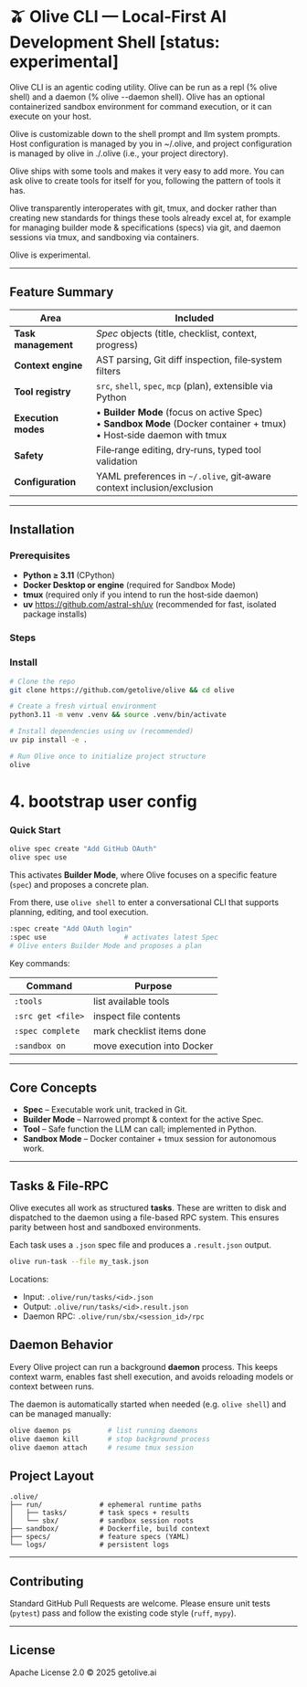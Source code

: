 # 🫒 Olive CLI — Local‑First AI Development Shell [status: experimental]

Olive CLI is an agentic coding utility. Olive can be run as a repl (% olive
shell) and a daemon (% olive --daemon shell). Olive has an optional
containerized sandbox environment for command execution, or it can execute on your
host. 

Olive is customizable down to the shell prompt and llm system prompts. Host
configuration is managed by you in ~/.olive, and project configuration is
managed by olive in ./.olive (i.e., your project directory).

Olive ships with some tools and makes it very easy to add more. You can ask
olive to create tools for itself for you, following the pattern of tools it
has.

Olive transparently interoperates with git, tmux, and docker rather than
creating new standards for things these tools already excel at, for example for
managing builder mode & specifications (specs) via git, and daemon sessions via
tmux, and sandboxing via containers.

Olive is experimental.

---
## Feature Summary

| Area | Included |
|------|--------------------|
| **Task management** | *Spec* objects (title, checklist, context, progress) |
| **Context engine** | AST parsing, Git diff inspection, file‑system filters |
| **Tool registry** | `src`, `shell`, `spec`, `mcp` (plan), extensible via Python |
| **Execution modes** | • **Builder Mode** (focus on active Spec) <br>• **Sandbox Mode** (Docker container + tmux) <br>• Host‑side daemon with tmux |
| **Safety** | File‑range editing, dry‑runs, typed tool validation |
| **Configuration** | YAML preferences in `~/.olive`, git‑aware context inclusion/exclusion |


---
## Installation

### Prerequisites

* **Python ≥ 3.11** (CPython)
* **Docker Desktop or engine** (required for Sandbox Mode)
* **tmux** (required only if you intend to run the host‑side daemon)
* **uv** <https://github.com/astral-sh/uv> (recommended for fast, isolated package installs)
### Steps

### Install

```bash
# Clone the repo
git clone https://github.com/getolive/olive && cd olive

# Create a fresh virtual environment
python3.11 -m venv .venv && source .venv/bin/activate

# Install dependencies using uv (recommended)
uv pip install -e .

# Run Olive once to initialize project structure
olive
```

# 4. bootstrap user config
### Quick Start

```bash
olive spec create "Add GitHub OAuth"
olive spec use
```

This activates **Builder Mode**, where Olive focuses on a specific feature (`spec`) and proposes a concrete plan.

From there, use `olive shell` to enter a conversational CLI that supports planning, editing, and tool execution.

```bash
:spec create "Add OAuth login"
:spec use                   # activates latest Spec
# Olive enters Builder Mode and proposes a plan
```

Key commands:

| Command | Purpose |
|---------|---------|
| `:tools` | list available tools |
| `:src get <file>` | inspect file contents |
| `:spec complete` | mark checklist items done |
| `:sandbox on` | move execution into Docker |

---
## Core Concepts

* **Spec** – Executable work unit, tracked in Git.
* **Builder Mode** – Narrowed prompt & context for the active Spec.
* **Tool** – Safe function the LLM can call; implemented in Python.
* **Sandbox Mode** – Docker container + tmux session for autonomous work.

---
## Tasks & File-RPC

Olive executes all work as structured **tasks**. These are written to disk and dispatched to the daemon
using a file-based RPC system. This ensures parity between host and sandboxed environments.

Each task uses a `.json` spec file and produces a `.result.json` output.

```bash
olive run-task --file my_task.json
```

Locations:

- Input: `.olive/run/tasks/<id>.json`
- Output: `.olive/run/tasks/<id>.result.json`
- Daemon RPC: `.olive/run/sbx/<session_id>/rpc`

## Daemon Behavior

Every Olive project can run a background **daemon** process. This keeps context warm, enables fast shell
execution, and avoids reloading models or context between runs.

The daemon is automatically started when needed (e.g. `olive shell`) and can be managed manually:

```bash
olive daemon ps         # list running daemons
olive daemon kill       # stop background process
olive daemon attach     # resume tmux session
```

## Project Layout

```text
.olive/
├── run/              # ephemeral runtime paths
│   ├── tasks/        # task specs + results
│   └── sbx/          # sandbox session roots
├── sandbox/          # Dockerfile, build context
├── specs/            # feature specs (YAML)
└── logs/             # persistent logs
```

---
## Contributing

Standard GitHub Pull Requests are welcome. Please ensure unit tests (`pytest`) pass and follow the existing code style (`ruff`, `mypy`).

---
## License

Apache License 2.0 © 2025 getolive.ai
